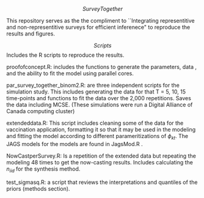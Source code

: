 $$ SurveyTogether$$
 
This repository serves as the the compliment to ``Integrating representitive and non-representitive surveys for efficient inferenece" to reproduce the results and figures.

$$Scripts$$
Includes the R scripts to reproduce the results.

proofofconcept.R: includes the functions to generate the parameters, data , and the ability to fit the model using parallel cores.

par_survey_together_<t>binom2.R: are three independent scripts for the simulation study. This includes generating the data for that T = 5, 10, 15 time-points and functions to fit the data over the 2,000 repetitions. Saves the data including MCSE. (These simulations were run a Digital Alliance of Canada computing cluster)


extendeddata.R: This script includes cleaning some of the data for the vaccination application, formatting it so that it may be used in the modeling and fitting the model according to different parameritizations of $\phi_{kt}$. The JAGS models for the models are found in JagsMod.R .

NowCastperSurvey.R: Is a repetition of the extended data but repeating the modeling 48 times to get the now-casting results. Includes calculating the $n_{iid}$ for the synthesis method.

test_sigmasq.R: a script that reviews the interpretations and quantiles of the priors (methods section).
